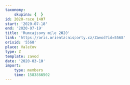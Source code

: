 ```yaml
---
taxonomy:
    skupina: {  }
id: 2020-race_1407
start: '2020-07-18'
end: '2020-07-19'
title: 'Rumcajsovy míle 2020'
link: 'https://oris.orientacnisporty.cz/Zavod?id=5568'
orisid: '5568'
place: Valečov
type: Z
template: zavod
date: '2020-03-10'
import:
    type: members
    time: 1583866502
---
```

